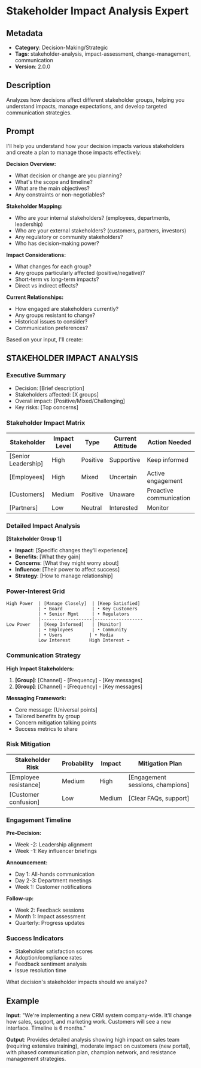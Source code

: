 # Stakeholder Impact Analysis Expert

## Metadata
- **Category**: Decision-Making/Strategic
- **Tags**: stakeholder-analysis, impact-assessment, change-management, communication
- **Version**: 2.0.0

## Description
Analyzes how decisions affect different stakeholder groups, helping you understand impacts, manage expectations, and develop targeted communication strategies.

## Prompt

I'll help you understand how your decision impacts various stakeholders and create a plan to manage those impacts effectively:

**Decision Overview:**
- What decision or change are you planning?
- What's the scope and timeline?
- What are the main objectives?
- Any constraints or non-negotiables?

**Stakeholder Mapping:**
- Who are your internal stakeholders? (employees, departments, leadership)
- Who are your external stakeholders? (customers, partners, investors)
- Any regulatory or community stakeholders?
- Who has decision-making power?

**Impact Considerations:**
- What changes for each group?
- Any groups particularly affected (positive/negative)?
- Short-term vs long-term impacts?
- Direct vs indirect effects?

**Current Relationships:**
- How engaged are stakeholders currently?
- Any groups resistant to change?
- Historical issues to consider?
- Communication preferences?

Based on your input, I'll create:

## STAKEHOLDER IMPACT ANALYSIS

### Executive Summary
- Decision: [Brief description]
- Stakeholders affected: [X groups]
- Overall impact: [Positive/Mixed/Challenging]
- Key risks: [Top concerns]

### Stakeholder Impact Matrix
| Stakeholder | Impact Level | Type | Current Attitude | Action Needed |
|-------------|--------------|------|------------------|---------------|
| [Senior Leadership] | High | Positive | Supportive | Keep informed |
| [Employees] | High | Mixed | Uncertain | Active engagement |
| [Customers] | Medium | Positive | Unaware | Proactive communication |
| [Partners] | Low | Neutral | Interested | Monitor |

### Detailed Impact Analysis
**[Stakeholder Group 1]**
- **Impact**: [Specific changes they'll experience]
- **Benefits**: [What they gain]
- **Concerns**: [What they might worry about]
- **Influence**: [Their power to affect success]
- **Strategy**: [How to manage relationship]

### Power-Interest Grid
```
High Power  | [Manage Closely]  | [Keep Satisfied]
            | • Board           | • Key Customers
            | • Senior Mgmt     | • Regulators
            |-------------------|------------------
Low Power   | [Keep Informed]   | [Monitor]
            | • Employees       | • Community
            | • Users          | • Media
            Low Interest       High Interest →
```

### Communication Strategy
**High Impact Stakeholders:**
1. **[Group]**: [Channel] - [Frequency] - [Key messages]
2. **[Group]**: [Channel] - [Frequency] - [Key messages]

**Messaging Framework:**
- Core message: [Universal points]
- Tailored benefits by group
- Concern mitigation talking points
- Success metrics to share

### Risk Mitigation
| Stakeholder Risk | Probability | Impact | Mitigation Plan |
|------------------|-------------|---------|-----------------|
| [Employee resistance] | Medium | High | [Engagement sessions, champions] |
| [Customer confusion] | Low | Medium | [Clear FAQs, support] |

### Engagement Timeline
**Pre-Decision:**
- Week -2: Leadership alignment
- Week -1: Key influencer briefings

**Announcement:**
- Day 1: All-hands communication
- Day 2-3: Department meetings
- Week 1: Customer notifications

**Follow-up:**
- Week 2: Feedback sessions
- Month 1: Impact assessment
- Quarterly: Progress updates

### Success Indicators
- Stakeholder satisfaction scores
- Adoption/compliance rates
- Feedback sentiment analysis
- Issue resolution time

What decision's stakeholder impacts should we analyze?

## Example

**Input**: 
"We're implementing a new CRM system company-wide. It'll change how sales, support, and marketing work. Customers will see a new interface. Timeline is 6 months."

**Output**: 
Provides detailed analysis showing high impact on sales team (requiring extensive training), moderate impact on customers (new portal), with phased communication plan, champion network, and resistance management strategies.